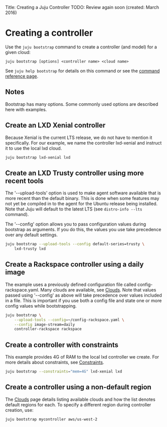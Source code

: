 Title: Creating a Juju Controller
TODO: Review again soon (created: March 2016)


# Creating a controller

Use the `juju bootstrap` command to create a controller (and model) for a given
cloud:

`juju bootstrap [options] <controller name> <cloud name>`

See `juju help bootstrap` for details on this command or see the
[command reference page](./commands.html#juju-bootstrap).


## Notes

Bootstrap has many options. Some commonly used options are described here with
examples.

## Create an LXD Xenial controller

Because Xenial is the current LTS release, we do not have to mention it
specifically. For our example, we name the controller lxd-xenial and instruct
it to use the local lxd cloud.

```bash
juju bootstrap lxd-xenial lxd
```

## Create an LXD Trusty controller using more recent tools

The '--upload-tools' option is used to make agent software available that is
more recent than the default binary. This is done when some features may not
yet be compiled in to the agent for the Ubuntu release being installed. Note
that Juju will default to the latest LTS (see `distro-info --lts` command).

The '--config' option allows you to pass configuration values during
bootstrap as arguments. If you do this, the values you use take precedence
over any default settings.

```bash
juju bootstrap --upload-tools --config default-series=trusty \
	lxd-trusty lxd
```

## Create a Rackspace controller using a daily image

The example uses a previously defined configuration file called 
config-rackspace.yaml. Many clouds are available, see [Clouds](./clouds.html).
Note that values passed using '--config' as above will take precedence
over values included in a file. This is important if you use both a config
file and state one or more config values while bootstrapping.

```bash
juju bootstrap \
	--upload-tools --config=~/config-rackspace.yaml \
	--config image-stream=daily
	controller-rackspace rackspace
```

## Create a controller with constraints

This example provides 4G of RAM to the local lxd controller we create. For
more details about constraints, see [Constraints](./reference-constraints.html).

```bash
juju bootstrap --constraints="mem=4G" lxd-xenial lxd
```

## Create a controller using a non-default region

The [Clouds](./clouds.html) page details listing available clouds and
how the list denotes default regions for each. To specify a different
region during controller creation, use:

```bash
juju bootstrap mycontroller aws/us-west-2
```

